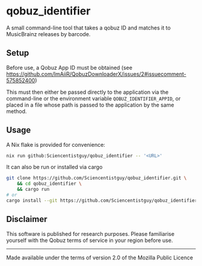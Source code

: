 # qobuz_identifier

A small command-line tool that takes a qobuz ID and matches it to MusicBrainz releases by barcode.

## Setup

Before use, a Qobuz App ID must be obtained (see https://github.com/ImAiiR/QobuzDownloaderX/issues/2#issuecomment-575852400)

This must then either be passed directly to the application via the command-line or the environment variable `QOBUZ_IDENTIFIER_APPID`, or placed in a file whose path is passed to the application by the same method.

## Usage

A Nix flake is provided for convenience:

```sh
nix run github:Sciencentistguy/qobuz_identifier -- '<URL>'
```

It can also be run or installed via cargo

```sh
git clone https://github.com/Sciencentistguy/qobuz_identifier.git \
    && cd qobuz_identifier \
    && cargo run
# or
cargo install --git https://github.com/Sciencentistguy/qobuz_identifier.git
```

## Disclaimer

This software is published for research purposes. Please familiarise yourself with the Qobuz terms of service in your region before use.

---

Made available under the terms of version 2.0 of the Mozilla Public Licence
